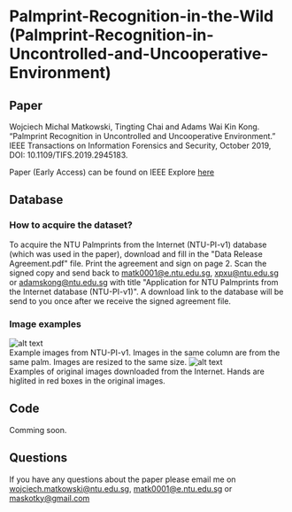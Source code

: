 # Palmprint-Recognition-in-the-Wild (Palmprint-Recognition-in-Uncontrolled-and-Uncooperative-Environment)
## Paper
Wojciech Michal Matkowski, Tingting Chai and Adams Wai Kin Kong. “Palmprint Recognition in Uncontrolled and Uncooperative Environment.” IEEE Transactions on Information Forensics and Security, October 2019, DOI: 10.1109/TIFS.2019.2945183.

Paper (Early Access) can be found on IEEE Explore [here](https://ieeexplore.ieee.org/document/8854829)

## Database
### How to acquire the dataset?
To acquire the NTU Palmprints from the Internet (NTU-PI-v1) database (which was used in the paper), download and fill in the "Data Release Agreement.pdf" file. Print the agreement and sign on page 2. Scan the signed copy and send back to matk0001@e.ntu.edu.sg, xpxu@ntu.edu.sg or adamskong@ntu.edu.sg with title "Application for NTU Palmprints from the Internet database (NTU-PI-v1)". A download link to the database will be send to you once after we receive the signed agreement file.


### Image examples
![alt text](https://github.com/matkowski-voy/Palmprint-Recognition-in-the-Wild/blob/master/Fig4a.png)\
Example images from NTU-PI-v1. Images in the same column are from the same palm. Images are resized to the same size. 
![alt text](https://github.com/matkowski-voy/Palmprint-Recognition-in-the-Wild/blob/master/Fig5.png)\
Examples of original images downloaded from the Internet. Hands are higlited in red boxes in the original images.




## Code
Comming soon.

## Questions
If you have any questions about the paper please email me on wojciech.matkowski@ntu.edu.sg, matk0001@e.ntu.edu.sg or maskotky@gmail.com

